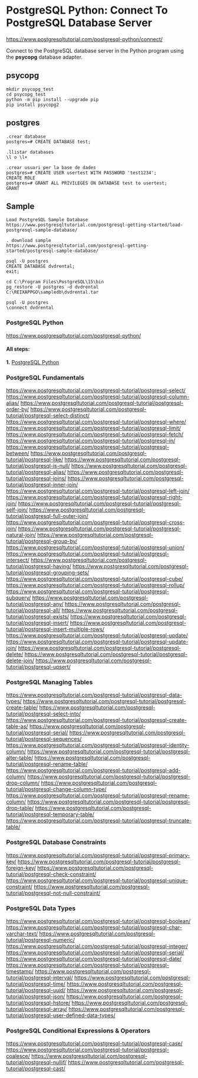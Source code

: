 # PostgreSQL Python: Connect To PostgreSQL Database Server

https://www.postgresqltutorial.com/postgresql-python/connect/

Connect to the PostgreSQL database server in the Python program using the **psycopg** database adapter.

## psycopg
```
mkdir psycopg_test
cd psycopg_test
python -m pip install --upgrade pip
pip install psycopg2
```

## postgres
```
.crear database
postgres=# CREATE DATABASE test;

.llistar databases
\l o \l+

.crear usuari per la base de dades
postgres=# CREATE USER usertest WITH PASSWORD 'test1234';
CREATE ROLE
postgres=# GRANT ALL PRIVILEGES ON DATABASE test to usertest;
GRANT
```

## Sample
```
Load PostgreSQL Sample Database
https://www.postgresqltutorial.com/postgresql-getting-started/load-postgresql-sample-database/

. download sample
https://www.postgresqltutorial.com/postgresql-getting-started/postgresql-sample-database/

psql -U postgres
CREATE DATABASE dvdrental;
exit;

cd C:\Program Files\PostgreSQL\15\bin
pg_restore -U postgres -d dvdrental C:\REIXAPPGO\sampledb\dvdrental.tar

psql -U postgres
\connect dvdrental
```

### PostgreSQL Python

https://www.postgresqltutorial.com/postgresql-python/

#### All steps:

**1.** [PostgreSQL Python](step-0-postgresql-python.md)

### PostgreSQL Fundamentals

https://www.postgresqltutorial.com/postgresql-tutorial/postgresql-select/
https://www.postgresqltutorial.com/postgresql-tutorial/postgresql-column-alias/
https://www.postgresqltutorial.com/postgresql-tutorial/postgresql-order-by/
https://www.postgresqltutorial.com/postgresql-tutorial/postgresql-select-distinct/
https://www.postgresqltutorial.com/postgresql-tutorial/postgresql-where/
https://www.postgresqltutorial.com/postgresql-tutorial/postgresql-limit/
https://www.postgresqltutorial.com/postgresql-tutorial/postgresql-fetch/
https://www.postgresqltutorial.com/postgresql-tutorial/postgresql-in/
https://www.postgresqltutorial.com/postgresql-tutorial/postgresql-between/
https://www.postgresqltutorial.com/postgresql-tutorial/postgresql-like/
https://www.postgresqltutorial.com/postgresql-tutorial/postgresql-is-null/
https://www.postgresqltutorial.com/postgresql-tutorial/postgresql-alias/
https://www.postgresqltutorial.com/postgresql-tutorial/postgresql-joins/
https://www.postgresqltutorial.com/postgresql-tutorial/postgresql-inner-join/
https://www.postgresqltutorial.com/postgresql-tutorial/postgresql-left-join/
https://www.postgresqltutorial.com/postgresql-tutorial/postgresql-right-join/
https://www.postgresqltutorial.com/postgresql-tutorial/postgresql-self-join/
https://www.postgresqltutorial.com/postgresql-tutorial/postgresql-full-outer-join/
https://www.postgresqltutorial.com/postgresql-tutorial/postgresql-cross-join/
https://www.postgresqltutorial.com/postgresql-tutorial/postgresql-natural-join/
https://www.postgresqltutorial.com/postgresql-tutorial/postgresql-group-by/
https://www.postgresqltutorial.com/postgresql-tutorial/postgresql-union/
https://www.postgresqltutorial.com/postgresql-tutorial/postgresql-intersect/
https://www.postgresqltutorial.com/postgresql-tutorial/postgresql-having/
https://www.postgresqltutorial.com/postgresql-tutorial/postgresql-grouping-sets/
https://www.postgresqltutorial.com/postgresql-tutorial/postgresql-cube/
https://www.postgresqltutorial.com/postgresql-tutorial/postgresql-rollup/
https://www.postgresqltutorial.com/postgresql-tutorial/postgresql-subquery/
https://www.postgresqltutorial.com/postgresql-tutorial/postgresql-any/
https://www.postgresqltutorial.com/postgresql-tutorial/postgresql-all/
https://www.postgresqltutorial.com/postgresql-tutorial/postgresql-exists/
https://www.postgresqltutorial.com/postgresql-tutorial/postgresql-insert/
https://www.postgresqltutorial.com/postgresql-tutorial/postgresql-insert-multiple-rows/
https://www.postgresqltutorial.com/postgresql-tutorial/postgresql-update/
https://www.postgresqltutorial.com/postgresql-tutorial/postgresql-update-join/
https://www.postgresqltutorial.com/postgresql-tutorial/postgresql-delete/
https://www.postgresqltutorial.com/postgresql-tutorial/postgresql-delete-join/
https://www.postgresqltutorial.com/postgresql-tutorial/postgresql-upsert/

### PostgreSQL Managing Tables

https://www.postgresqltutorial.com/postgresql-tutorial/postgresql-data-types/
https://www.postgresqltutorial.com/postgresql-tutorial/postgresql-create-table/
https://www.postgresqltutorial.com/postgresql-tutorial/postgresql-select-into/
https://www.postgresqltutorial.com/postgresql-tutorial/postgresql-create-table-as/
https://www.postgresqltutorial.com/postgresql-tutorial/postgresql-serial/
https://www.postgresqltutorial.com/postgresql-tutorial/postgresql-sequences/
https://www.postgresqltutorial.com/postgresql-tutorial/postgresql-identity-column/
https://www.postgresqltutorial.com/postgresql-tutorial/postgresql-alter-table/
https://www.postgresqltutorial.com/postgresql-tutorial/postgresql-rename-table/
https://www.postgresqltutorial.com/postgresql-tutorial/postgresql-add-column/
https://www.postgresqltutorial.com/postgresql-tutorial/postgresql-drop-column/
https://www.postgresqltutorial.com/postgresql-tutorial/postgresql-change-column-type/
https://www.postgresqltutorial.com/postgresql-tutorial/postgresql-rename-column/
https://www.postgresqltutorial.com/postgresql-tutorial/postgresql-drop-table/
https://www.postgresqltutorial.com/postgresql-tutorial/postgresql-temporary-table/
https://www.postgresqltutorial.com/postgresql-tutorial/postgresql-truncate-table/

### PostgreSQL Database Constraints

https://www.postgresqltutorial.com/postgresql-tutorial/postgresql-primary-key/
https://www.postgresqltutorial.com/postgresql-tutorial/postgresql-foreign-key/
https://www.postgresqltutorial.com/postgresql-tutorial/postgresql-check-constraint/
https://www.postgresqltutorial.com/postgresql-tutorial/postgresql-unique-constraint/
https://www.postgresqltutorial.com/postgresql-tutorial/postgresql-not-null-constraint/

### PostgreSQL Data Types

https://www.postgresqltutorial.com/postgresql-tutorial/postgresql-boolean/
https://www.postgresqltutorial.com/postgresql-tutorial/postgresql-char-varchar-text/
https://www.postgresqltutorial.com/postgresql-tutorial/postgresql-numeric/
https://www.postgresqltutorial.com/postgresql-tutorial/postgresql-integer/
https://www.postgresqltutorial.com/postgresql-tutorial/postgresql-serial/
https://www.postgresqltutorial.com/postgresql-tutorial/postgresql-date/
https://www.postgresqltutorial.com/postgresql-tutorial/postgresql-timestamp/
https://www.postgresqltutorial.com/postgresql-tutorial/postgresql-interval/
https://www.postgresqltutorial.com/postgresql-tutorial/postgresql-time/
https://www.postgresqltutorial.com/postgresql-tutorial/postgresql-uuid/
https://www.postgresqltutorial.com/postgresql-tutorial/postgresql-json/
https://www.postgresqltutorial.com/postgresql-tutorial/postgresql-hstore/
https://www.postgresqltutorial.com/postgresql-tutorial/postgresql-array/
https://www.postgresqltutorial.com/postgresql-tutorial/postgresql-user-defined-data-types/

### PostgreSQL Conditional Expressions & Operators

https://www.postgresqltutorial.com/postgresql-tutorial/postgresql-case/
https://www.postgresqltutorial.com/postgresql-tutorial/postgresql-coalesce/
https://www.postgresqltutorial.com/postgresql-tutorial/postgresql-nullif/
https://www.postgresqltutorial.com/postgresql-tutorial/postgresql-cast/